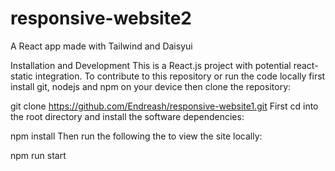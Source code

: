 # responsive-website2
 A React app made with Tailwind and Daisyui

Installation and Development
This is a React.js project with potential react-static integration. To contribute to this repository or run the code locally first install git, nodejs and npm on your device then clone the repository:

git clone https://github.com/Endreash/responsive-website1.git
First cd into the root directory and install the software dependencies:

npm install
Then run the following the to view the site locally:

npm run start
